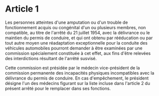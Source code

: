 # Article 1

Les personnes atteintes d'une amputation ou d'un trouble de fonctionnement acquis ou congénital d'un ou plusieurs membres, non compatible, au titre de l'arrêté du 21 juillet 1954, avec la délivrance ou le maintien du permis de conduire, et qui ont obtenu par rééducation ou par tout autre moyen une réadaptation exceptionnelle pour la conduite des véhicules automobiles pourront demander à être examinées par une commission spécialement constituée à cet effet, aux fins d'être relevées des interdictions résultant de l'arrêté susvisé.

Cette commission est présidée par le médecin vice-président de la commission permanente des incapacités physiques incompatibles avec la délivrance du permis de conduire. En cas d'empêchement, le président désigne l'un des médecins figurant sur la liste incluse dans l'article 2 du présent arrêté pour le remplacer dans ses fonctions.
